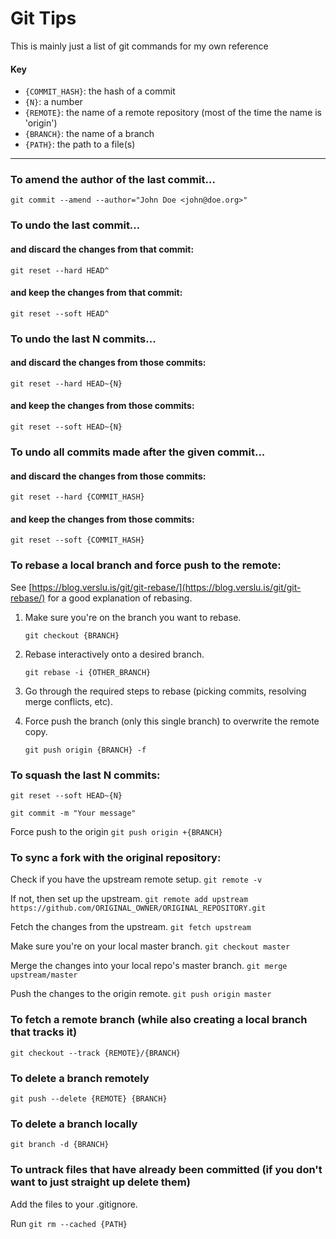 # Git Tips
This is mainly just a list of git commands for my own reference

#### Key
- ```{COMMIT_HASH}```: the hash of a commit
- ```{N}```: a number
- ```{REMOTE}```: the name of a remote repository (most of the time the name is 'origin')
- ```{BRANCH}```: the name of a branch
- ```{PATH}```: the path to a file(s)

---

### To amend the author of the last commit...
```git commit --amend --author="John Doe <john@doe.org>"```

### To undo the last commit...
#### and discard the changes from that commit:
```git reset --hard HEAD^```

#### and keep the changes from that commit:
```git reset --soft HEAD^```

### To undo the last N commits...
#### and discard the changes from those commits:
```git reset --hard HEAD~{N}```

#### and keep the changes from those commits:
```git reset --soft HEAD~{N}```

### To undo all commits made after the given commit...
#### and discard the changes from those commits:
```git reset --hard {COMMIT_HASH}```

#### and keep the changes from those commits:
```git reset --soft {COMMIT_HASH}```

### To rebase a local branch and force push to the remote:
See [https://blog.verslu.is/git/git-rebase/](https://blog.verslu.is/git/git-rebase/) for a good explanation of rebasing.
1. Make sure you're on the branch you want to rebase. 
    
   ```git checkout {BRANCH}```
2. Rebase interactively onto a desired branch.

   ```git rebase -i {OTHER_BRANCH}```
3. Go through the required steps to rebase (picking commits, resolving merge conflicts, etc).
4. Force push the branch (only this single branch) to overwrite the remote copy.

   ```git push origin {BRANCH} -f```

### To squash the last N commits:
```git reset --soft HEAD~{N}```

```git commit -m "Your message"```

Force push to the origin
```git push origin +{BRANCH}```

### To sync a fork with the original repository:
Check if you have the upstream remote setup.
```git remote -v```

If not, then set up the upstream.
```git remote add upstream https://github.com/ORIGINAL_OWNER/ORIGINAL_REPOSITORY.git```

Fetch the changes from the upstream.
```git fetch upstream```

Make sure you're on your local master branch.
```git checkout master```

Merge the changes into your local repo's master branch.
```git merge upstream/master```

Push the changes to the origin remote.
```git push origin master```

### To fetch a remote branch (while also creating a local branch that tracks it)
```git checkout --track {REMOTE}/{BRANCH}```

### To delete a branch remotely
```git push --delete {REMOTE} {BRANCH}```

### To delete a branch locally
```git branch -d {BRANCH}```

### To untrack files that have already been committed (if you don't want to just straight up delete them)
Add the files to your .gitignore.

Run ```git rm --cached {PATH}```
